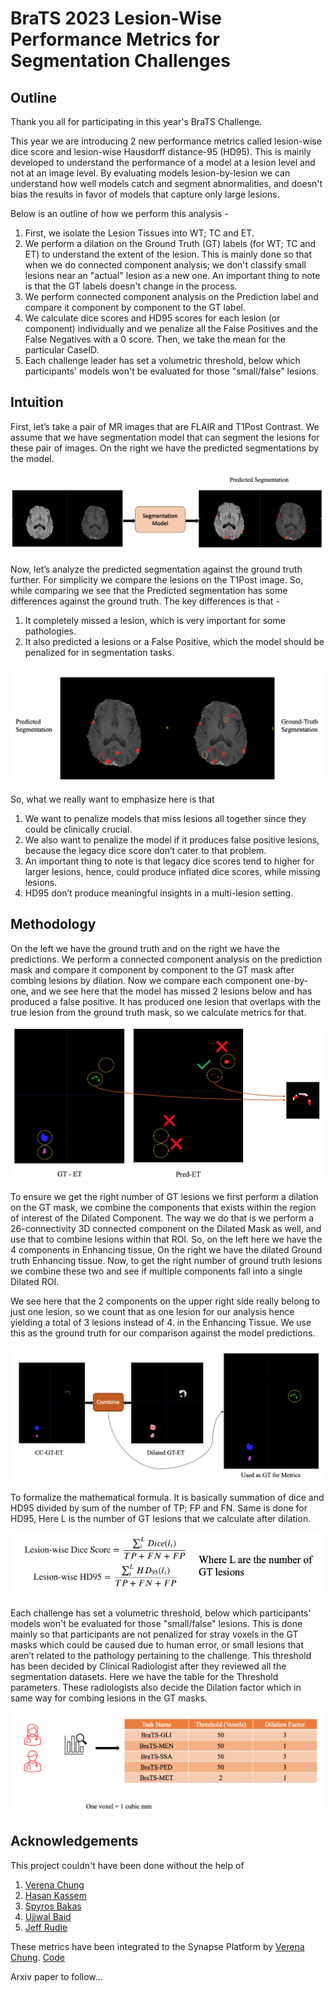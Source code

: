 # BraTS 2023 Lesion-Wise Performance Metrics for Segmentation Challenges

## Outline

Thank you all for participating in this year's BraTS Challenge. 

This year we are introducing 2 new performance metrics called lesion-wise dice score and lesion-wise Hausdorff distance-95 (HD95). This is mainly developed to understand the performance of a model at a lesion level and not at an image level. By evaluating models lesion-by-lesion we can understand how well models catch and segment abnormalities, and doesn't bias the results in favor of models that capture only large lesions. 

Below is an outline of how we perform this analysis - 

1.  First, we isolate the Lesion Tissues into WT; TC and ET.
2.  We perform a dilation on the Ground Truth (GT) labels (for WT; TC and ET) to understand the extent of the lesion. This is mainly done so that when we do connected component analysis; we don't classify small lesions near an "actual" lesion as a new one. An important thing to note is that the GT labels doesn't change in the process.
3.  We perform connected component analysis on the Prediction label and compare it component by component to the GT label.
4.  We calculate dice scores and HD95 scores for each lesion (or component) individually and we penalize all the False Positives and the False Negatives with a 0 score. Then, we take the mean for the particular CaseID.
5.  Each challenge leader has set a volumetric threshold, below which participants' models won't be evaluated for those "small/false" lesions.

## Intuition 

First, let’s take a pair of MR images that are FLAIR and T1Post Contrast. We assume that we have segmentation model that can segment the lesions for these pair of images. 
On the right we have the predicted segmentations by the model. 

![Seg_model](figs/BraTS_toySeg.png)

Now, let’s analyze the predicted segmentation against the ground truth further. For simplicity we compare the lesions on the T1Post image.  So, while comparing we see that the Predicted segmentation has some differences against the ground truth. The key differences is that - 
1. It completely missed a lesion, which is very important for some pathologies. 
2. It also predicted a lesions  or a False Positive, which the model should be penalized for in segmentation tasks. 

![Comparison](figs/BraTS_comparison.png)

So, what we really want to emphasize here is that 
1. We want to penalize models that miss lesions all together since they could be clinically crucial.
2. We also want to penalize the model if it produces false positive lesions, because the legacy dice score don’t cater to that problem.
3. An important thing to note is that legacy dice scores tend to higher for larger lesions, hence, could produce inflated dice scores, while missing lesions.
4. HD95 don’t produce meaningful insights in a multi-lesion setting.

## Methodology

On the left we have the ground truth and on the right we have the predictions. We perform a connected component analysis on the prediction mask and compare it component by component to the GT mask after combing lesions by dilation.
Now we compare each component one-by-one, and we see here that the model has missed 2 lesions below and has produced a false positive. It has produced one lesion that overlaps with the true lesion from the ground truth mask, so we calculate metrics for that. 

![LesionWise](figs/BraTS_lesionWiseComp.png)

To ensure we get the right number of GT lesions we first perform a dilation on the GT mask, we combine the components that exists within the region of interest of the Dilated Component. The way we do that is we perform a 26-connectivity 3D connected component on the Dilated Mask as well, and use that to combine lesions within that ROI. So, on the left here we have the 4 components in Enhancing tissue,  On the right we have the dilated Ground truth Enhancing tissue. Now, to get the right number of ground truth lesions we combine these two and see if multiple components fall into a single Dilated ROI.

We see here that the 2 components on the upper right side really belong to just one lesion, so we count that as one lesion for our analysis hence yielding a total of 3 lesions instead of 4. in the Enhancing Tissue. We use this as the ground truth for our comparison against the model predictions. 

![LesionCombine](figs/BraTS_lesionCombine.png)

To formalize the mathematical formula. It is basically summation of dice and HD95 divided by sum of the number of TP; FP and FN. Same is done for HD95, Here L is the number of GT lesions that we calculate after dilation.

<p align="center">
  <img src="figs/BraTS_formula.png">
</p>

Each challenge has set a volumetric threshold, below which participants' models won't be evaluated for those "small/false" lesions. This is done mainly so that participants are not penalized for stray voxels in the GT masks which could be caused due to human error, or small lesions that aren’t related to the pathology pertaining to the challenge. This threshold has been decided by Clinical Radiologist after they reviewed all the segmentation datasets. Here we have the table for the Threshold parameters. These radiologists also decide the Dilation factor which in same way for combing lesions in the GT masks.

![ThreshDil](figs/BraTS_ThreshDil.png)

## Acknowledgements 

This project couldn't have been done without the help of 
1. [Verena Chung](https://github.com/vpchung)
2. [Hasan Kassem](https://github.com/hasan7n)
3. [Spyros Bakas](https://medicine.iu.edu/faculty/64865/bakas-spyridon)
4. [Ujjwal Baid](https://medicine.iu.edu/faculty/65156/baid-ujjwal)
5. [Jeff Rudie](https://www.jeffrudie.com/)


These metrics have been integrated to the Synapse Platform by [Verena Chung](https://github.com/vpchung). [Code](https://github.com/Sage-Bionetworks-Challenges/brats2023)

Arxiv paper to follow...











 
